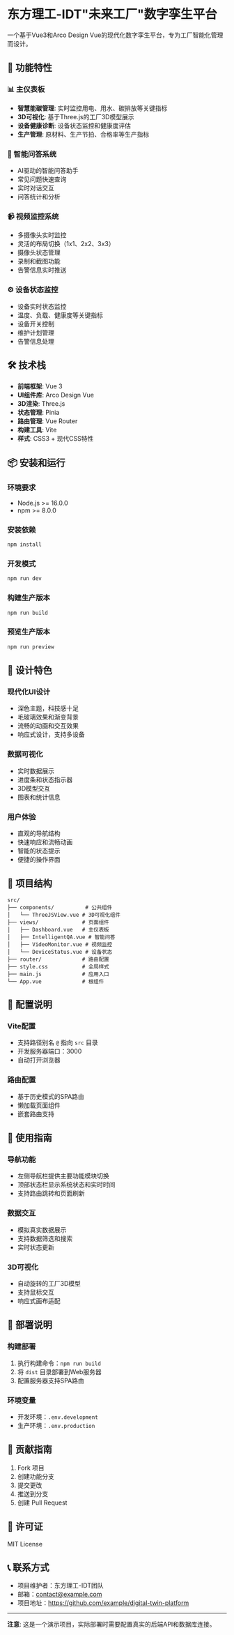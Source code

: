 # 东方理工-IDT"未来工厂"数字孪生平台

一个基于Vue3和Arco Design Vue的现代化数字孪生平台，专为工厂智能化管理而设计。

## 🚀 功能特性

### 📊 主仪表板
- **智慧能碳管理**: 实时监控用电、用水、碳排放等关键指标
- **3D可视化**: 基于Three.js的工厂3D模型展示
- **设备健康诊断**: 设备状态监控和健康度评估
- **生产管理**: 原材料、生产节拍、合格率等生产指标

### 🤖 智能问答系统
- AI驱动的智能问答助手
- 常见问题快速查询
- 实时对话交互
- 问答统计和分析

### 📹 视频监控系统
- 多摄像头实时监控
- 灵活的布局切换（1x1、2x2、3x3）
- 摄像头状态管理
- 录制和截图功能
- 告警信息实时推送

### ⚙️ 设备状态监控
- 设备实时状态监控
- 温度、负载、健康度等关键指标
- 设备开关控制
- 维护计划管理
- 告警信息处理

## 🛠️ 技术栈

- **前端框架**: Vue 3
- **UI组件库**: Arco Design Vue
- **3D渲染**: Three.js
- **状态管理**: Pinia
- **路由管理**: Vue Router
- **构建工具**: Vite
- **样式**: CSS3 + 现代CSS特性

## 📦 安装和运行

### 环境要求
- Node.js >= 16.0.0
- npm >= 8.0.0

### 安装依赖
```bash
npm install
```

### 开发模式
```bash
npm run dev
```

### 构建生产版本
```bash
npm run build
```

### 预览生产版本
```bash
npm run preview
```

## 🎨 设计特色

### 现代化UI设计
- 深色主题，科技感十足
- 毛玻璃效果和渐变背景
- 流畅的动画和交互效果
- 响应式设计，支持多设备

### 数据可视化
- 实时数据展示
- 进度条和状态指示器
- 3D模型交互
- 图表和统计信息

### 用户体验
- 直观的导航结构
- 快速响应和流畅动画
- 智能的状态提示
- 便捷的操作界面

## 📁 项目结构

```
src/
├── components/          # 公共组件
│   └── ThreeJSView.vue # 3D可视化组件
├── views/              # 页面组件
│   ├── Dashboard.vue   # 主仪表板
│   ├── IntelligentQA.vue # 智能问答
│   ├── VideoMonitor.vue # 视频监控
│   └── DeviceStatus.vue # 设备状态
├── router/             # 路由配置
├── style.css           # 全局样式
├── main.js             # 应用入口
└── App.vue             # 根组件
```

## 🔧 配置说明

### Vite配置
- 支持路径别名 `@` 指向 `src` 目录
- 开发服务器端口：3000
- 自动打开浏览器

### 路由配置
- 基于历史模式的SPA路由
- 懒加载页面组件
- 嵌套路由支持

## 🎯 使用指南

### 导航功能
- 左侧导航栏提供主要功能模块切换
- 顶部状态栏显示系统状态和实时时间
- 支持路由跳转和页面刷新

### 数据交互
- 模拟真实数据展示
- 支持数据筛选和搜索
- 实时状态更新

### 3D可视化
- 自动旋转的工厂3D模型
- 支持鼠标交互
- 响应式画布适配

## 🚀 部署说明

### 构建部署
1. 执行构建命令：`npm run build`
2. 将 `dist` 目录部署到Web服务器
3. 配置服务器支持SPA路由

### 环境变量
- 开发环境：`.env.development`
- 生产环境：`.env.production`

## 🤝 贡献指南

1. Fork 项目
2. 创建功能分支
3. 提交更改
4. 推送到分支
5. 创建 Pull Request

## 📄 许可证

MIT License

## 📞 联系方式

- 项目维护者：东方理工-IDT团队
- 邮箱：contact@example.com
- 项目地址：https://github.com/example/digital-twin-platform

---

**注意**: 这是一个演示项目，实际部署时需要配置真实的后端API和数据库连接。

